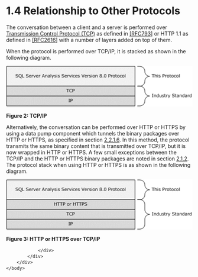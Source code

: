 <html dir="LTR" xmlns:mshelp="http://msdn.microsoft.com/mshelp" xmlns:ddue="http://ddue.schemas.microsoft.com/authoring/2003/5" xmlns:xlink="http://www.w3.org/1999/xlink" xmlns:tool="http://www.microsoft.com/tooltip">
    <head>
        <meta http-equiv="Content-Type" content="text/html; CHARSET=utf-8"></meta>
        <meta name="save" content="history"></meta>
        <title>1.4 Relationship to Other Protocols</title>
        <xml>
            <mshelp:toctitle title="1.4 Relationship to Other Protocols"></mshelp:toctitle>
            <mshelp:rltitle title="[MS-SSAS8]: Relationship to Other Protocols"></mshelp:rltitle>
            <mshelp:keyword index="A" term="9cf00775-c506-4e3f-9493-140d98f52d85"></mshelp:keyword>
            <mshelp:attr name="DCSext.ContentType" value="open specification"></mshelp:attr>
            <mshelp:attr name="AssetID" value="9cf00775-c506-4e3f-9493-140d98f52d85"></mshelp:attr>
            <mshelp:attr name="TopicType" value="kbRef"></mshelp:attr>
            <mshelp:attr name="DCSext.Title" value="[MS-SSAS8]: Relationship to Other Protocols" />
        </xml>
    </head>
    <body>
        <div id="header">
            <h1 class="heading">1.4 Relationship to Other Protocols</h1>
        </div>
        <div id="mainSection">
            <div id="mainBody">
                <div id="allHistory" class="saveHistory"></div>
                <div id="sectionSection0" class="section" name="collapseableSection">
                    

<p>The conversation between a client and a server is performed
over <a href="c527450b-f5bd-424b-8c98-ba6365288f35.md#gt_b08d36f6-b5c6-4ce4-8d2d-6f2ab75ea4cb">Transmission Control
Protocol (TCP)</a> as defined in <a href="https://go.microsoft.com/fwlink/?LinkId=150872">[RFC793]</a> or HTTP 1.1
as defined in <a href="https://go.microsoft.com/fwlink/?LinkId=90372">[RFC2616]</a>
with a number of layers added on top of them.</p>

<p>When the protocol is performed over TCP/IP, it is stacked as
shown in the following diagram.</p>

<p><img id="MS-SSAS8_pict5ff2a701-8b13-ff61-e3b5-962d84784a0f.png" src="MS-SSAS8_files/image002.png" alt="TCP/IP" title="TCP/IP"></p>

<p><b>Figure 2: TCP/IP</b></p>

<p>Alternatively, the conversation can be performed over HTTP
or HTTPS by using a data pump component which tunnels the binary packages over
HTTP or HTTPS, as specified in section <a href="a1f5ccfa-35e3-4052-ae96-ca61dd271ee0.md">2.2.1.6</a>. In this method,
the protocol transmits the same binary content that is transmitted over TCP/IP,
but it is now wrapped in HTTP or HTTPS. A few small exceptions between the
TCP/IP and the HTTP or HTTPS binary packages are noted in section <a href="52457140-43c9-4e21-b694-1c87ecc51533.md">2.1.2</a>. The protocol stack
when using HTTP or HTTPS is as shown in the following diagram.</p>

<p><img id="MS-SSAS8_pictbcd5adb9-5ea4-5753-f6b0-0db4e302e52a.png" src="MS-SSAS8_files/image003.png" alt="HTTP or HTTPS over TCP/IP" title="HTTP or HTTPS over TCP/IP"></p>

<p><b>Figure 3: HTTP or HTTPS over TCP/IP</b></p>


                </div>
            </div>
        </div>
    </body>
</html>